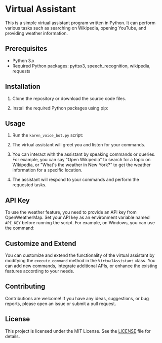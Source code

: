 # Virtual Assistant

This is a simple virtual assistant program written in Python. It can perform various tasks such as searching on Wikipedia, opening YouTube, and providing weather information.

## Prerequisites

- Python 3.x
- Required Python packages: pyttsx3, speech_recognition, wikipedia, requests

## Installation

1. Clone the repository or download the source code files.

2. Install the required Python packages using pip:


## Usage

1. Run the `karen_voice_bot.py` script:


2. The virtual assistant will greet you and listen for your commands.

3. You can interact with the assistant by speaking commands or queries. For example, you can say "Open Wikipedia" to search for a topic on Wikipedia, or "What's the weather in New York?" to get the weather information for a specific location.

4. The assistant will respond to your commands and perform the requested tasks.

## API Key

To use the weather feature, you need to provide an API key from OpenWeatherMap. Set your API key as an environment variable named `API_KEY` before running the script. For example, on Windows, you can use the command:


## Customize and Extend

You can customize and extend the functionality of the virtual assistant by modifying the `execute_command` method in the `VirtualAssistant` class. You can add new commands, integrate additional APIs, or enhance the existing features according to your needs.

## Contributing

Contributions are welcome! If you have any ideas, suggestions, or bug reports, please open an issue or submit a pull request.

## License

This project is licensed under the MIT License. See the [LICENSE](LICENSE) file for details.


